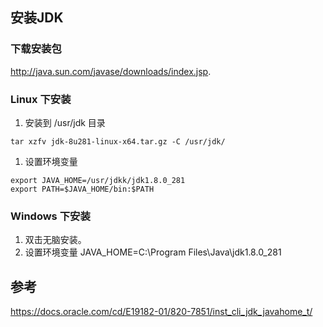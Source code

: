 ## 安装JDK

### 下载安装包

http://java.sun.com/javase/downloads/index.jsp.

### Linux 下安装

1. 安装到 /usr/jdk 目录
```shell
tar xzfv jdk-8u281-linux-x64.tar.gz -C /usr/jdk/
```
1. 设置环境变量
```shell
export JAVA_HOME=/usr/jdkk/jdk1.8.0_281
export PATH=$JAVA_HOME/bin:$PATH
```

### Windows 下安装
1. 双击无脑安装。
1. 设置环境变量 JAVA_HOME=C:\Program Files\Java\jdk1.8.0_281

## 参考
https://docs.oracle.com/cd/E19182-01/820-7851/inst_cli_jdk_javahome_t/